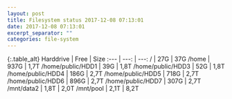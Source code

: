 ```yaml
---
layout: post
title: Filesystem status 2017-12-08 07:13:01
date: 2017-12-08 07:13:01
excerpt_separator: ""
categories: file-system
---
```

{:.table_alt}
Harddrive | Free | Size
:--- | ---: | ---:
/ | 27G | 37G
/home | 937G | 1,7T
/home/public/HDD1 | 39G | 1,8T
/home/public/HDD3 | 52G | 1,8T
/home/public/HDD4 | 186G | 2,7T
/home/public/HDD5 | 718G | 2,7T
/home/public/HDD6 | 896G | 2,7T
/home/public/HDD7 | 307G | 2,7T
/mnt/data2 | 1,8T | 2,0T
/mnt/pool | 2,1T | 8,2T
